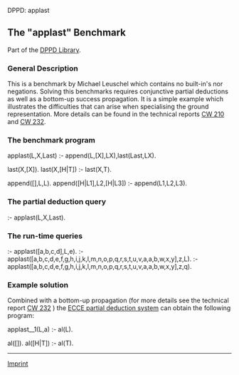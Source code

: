 DPPD: applast

The "applast" Benchmark
-----------------------

Part of the [DPPD Library](https://github.com/leuschel/DPPD).

### General Description

This is a benchmark by Michael Leuschel which contains no built-in's nor negations. Solving this benchmarks requires conjunctive partial deductions as well as a bottom-up success propagation. It is a simple example which illustrates the difficulties that can arise when specialising the ground representation. More details can be found in the technical reports [CW 210](http://www.cs.kuleuven.ac.be/cwis/research/dtai/publications/abstracts.95.html#CW210.abstract) and [CW 232](http://www.cs.kuleuven.ac.be/cwis/research/dtai/publications/abstracts.96.html#CW232.abstract).

### The benchmark program

applast(L,X,Last) :- append(L,\[X\],LX),last(Last,LX).

last(X,\[X\]).
last(X,\[H|T\]) :- last(X,T).

append(\[\],L,L).
append(\[H|L1\],L2,\[H|L3\]) :- append(L1,L2,L3).

### The partial deduction query

 :\- applast(L,X,Last).

### The run-time queries

 :\- applast(\[a,b,c,d\],L,e).
 :\- applast(\[a,b,c,d,e,f,g,h,i,j,k,l,m,n,o,p,q,r,s,t,u,v,a,a,b,w,x,y\],z,L).
 :\- applast(\[a,b,c,d,e,f,g,h,i,j,k,l,m,n,o,p,q,r,s,t,u,v,a,a,b,w,x,y\],z,q).

### Example solution

Combined with a bottom-up propagation (for more details see the technical report [CW 232](http://www.cs.kuleuven.ac.be/cwis/research/dtai/publications/abstracts.96.html#CW232.abstract) ) the [ECCE partial deduction system](https://github.com/leuschel/ecce) can obtain the following program:

 applast__1(L,a) :- al(L).

 al(\[\]).
 al(\[H|T\]) :- al(T).

* * *

[Imprint](http://www.stups.uni-duesseldorf.de/w/Imprint)
